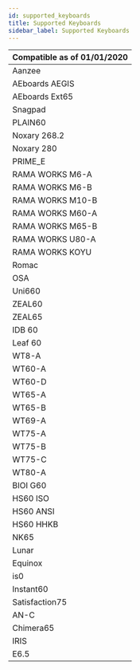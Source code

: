 ```yaml
---
id: supported_keyboards
title: Supported Keyboards
sidebar_label: Supported Keyboards
---
```


| Compatible as of 01/01/2020 |
| --------------------------- |
| Aanzee                      |
| AEboards AEGIS              |
| AEboards Ext65              |
| Snagpad                     |
| PLAIN60                     |
| Noxary 268.2                |
| Noxary 280                  |
| PRIME_E                     |
| RAMA WORKS M6-A             |
| RAMA WORKS M6-B             |
| RAMA WORKS M10-B            |
| RAMA WORKS M60-A            |
| RAMA WORKS M65-B            |
| RAMA WORKS U80-A            |
| RAMA WORKS KOYU             |
| Romac                       |
| OSA                         |
| Uni660                      |
| ZEAL60                      |
| ZEAL65                      |
| IDB 60                      |
| Leaf 60                     |
| WT8-A                       |
| WT60-A                      |
| WT60-D                      |
| WT65-A                      |
| WT65-B                      |
| WT69-A                      |
| WT75-A                      |
| WT75-B                      |
| WT75-C                      |
| WT80-A                      |
| BIOI G60                    |
| HS60 ISO                    |
| HS60 ANSI                   |
| HS60 HHKB                   |
| NK65                        |
| Lunar                       |
| Equinox                     |
| is0                         |
| Instant60                   |
| Satisfaction75              |
| AN-C                        |
| Chimera65                   |
| IRIS                        |
| E6.5                        |
